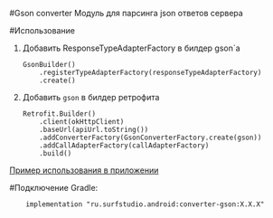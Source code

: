 #Gson converter
Модуль для парсинга json ответов сервера

#Использование
1. Добавить ResponseTypeAdapterFactory в билдер gson`a
    ```
    GsonBuilder()
        .registerTypeAdapterFactory(responseTypeAdapterFactory)
        .create()
    ```
2. Добавить `gson` в билдер ретрофита
    ```
    Retrofit.Builder()
        .client(okHttpClient)
        .baseUrl(apiUrl.toString())
        .addConverterFactory(GsonConverterFactory.create(gson))
        .addCallAdapterFactory(callAdapterFactory)
        .build()
    ```
[Пример использования в приложении](../network-sample)

#Подключение
Gradle:
```
    implementation "ru.surfstudio.android:converter-gson:X.X.X"
```
